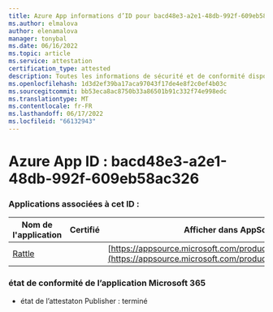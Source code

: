 ```yaml
---
title: Azure App informations d’ID pour bacd48e3-a2e1-48db-992f-609eb58ac326
ms.author: elmalova
author: elenamalova
manager: tonybal
ms.date: 06/16/2022
ms.topic: article
ms.service: attestation
certification_type: attested
description: Toutes les informations de sécurité et de conformité disponibles pour bacd48e3-a2e1-48db-992f-609eb58ac326.
ms.openlocfilehash: 1d3d2ef39ba17aca97043f17de4e8f2c0ef4b03c
ms.sourcegitcommit: bb53eca8ac8750b33a86501b91c332f74e998edc
ms.translationtype: MT
ms.contentlocale: fr-FR
ms.lasthandoff: 06/17/2022
ms.locfileid: "66132943"
---
```

# <a name="azure-app-id-bacd48e3-a2e1-48db-992f-609eb58ac326"></a>Azure App ID : bacd48e3-a2e1-48db-992f-609eb58ac326


### <a name="apps-associated-with-this-id"></a>Applications associées à cet ID :
| **Nom de l'application** | **Certifié** | **Afficher dans AppSource** |
|--------------|---------------|-----------------------|
| [Rattle](../forward/WA200004030.md) |  | [https://appsource.microsoft.com/product/office/WA200004030](https://appsource.microsoft.com/product/office/WA200004030) |

### <a name="microsoft-365-app-compliance-status"></a>état de conformité de l’application Microsoft 365
- état de l’attestaton Publisher : terminé
